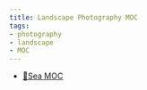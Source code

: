 ```yaml
---
title: Landscape Photography MOC
tags:
- photography
- landscape
- MOC
---
```


* [🌊Sea MOC](photography/aesthetic/Landscape/Sea/Sea_MOC.md)